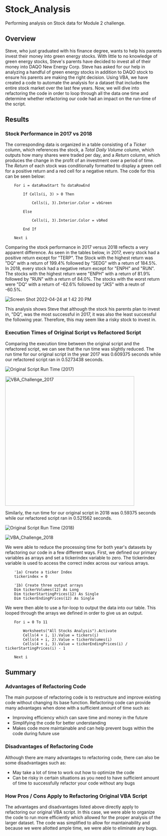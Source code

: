 # Stock_Analysis
Performing analysis on Stock data for Module 2 challenge.

## Overview

Steve, who just graduated with his finance degree, wants to help his parents invest their money into green energy stocks. With little to no knowledge of green energy stocks, Steve's parents have decided to invest all of their money into DAQO New Energy Corp. Steve has asked for our help in analyzing a handful of green energy stocks in addition to DAQO stock to ensure his parents are making the right decision. Using VBA, we have created a code to automate the analysis for a dataset that includes the entire stock market over the last few years. Now, we will dive into refactoring the code in order to loop through all the data one time and determine whether refactoring our code had an impact on the run-time of the script.

## Results

### Stock Performance in 2017 vs 2018

The corresponding data is organized in a table consisting of a _Ticker_ column, which references the stock, a _Total Daily Volume_ column, which outputs how many shares were traded per day, and a _Return_ column, which produces the change in the profit of an investment over a period of time. The _Return_ of each stock was conditionally formatted to display a green cell for a positive return and a red cell for a negative return. The code for this can be seen below:

```
    For i = dataRowStart To dataRowEnd
        
        If Cells(i, 3) > 0 Then
            
            Cells(i, 3).Interior.Color = vbGreen
            
        Else
        
            Cells(i, 3).Interior.Color = vbRed
            
        End If
        
    Next i
 ```

Comparing the stock performance in 2017 versus 2018 reflects a very apparent difference. As seen in the tables below, in 2017, every stock had a positive return except for "TERP". The Stock with the highest return was "DQ" with a return of 199.4% followed by "SEDG" with a return of 184.5%. In 2018, every stock had a negative return except for "ENPH" and "RUN". The stocks with the highest return were "ENPH" with a return of 81.9% followed by "RUN" with a return of 84.0%. The stocks with the worst return were "DQ" with a return of -62.6% followed by "JKS" with a reutn of -60.5%. 

![Screen Shot 2022-04-24 at 1 42 20 PM](https://user-images.githubusercontent.com/101564349/164989337-2b089025-579a-4b6a-a7a6-9ab1685c8e44.png)

This analysis shows Steve that although the stock his parents plan to invest in, "DQ", was the most successful in 2017, it was also the least successful the following year. Therefore, this may seem like a risky stock to invest in. 

### Execution Times of Original Script vs Refactored Script

Comparing the execution time between the original script and the refactored script, we can see that the run time was slightly reduced. The run time for our original script in the year 2017 was 0.609375 seconds while our refactored script ran in 0.5273438 seconds. 

![Original Script Run Time (2017)](https://user-images.githubusercontent.com/101564349/164990687-ef449190-a7e9-4b24-aba8-628b81a05cc1.png)

<img width="415" alt="VBA_Challenge_2017" src="https://user-images.githubusercontent.com/101564349/164990791-ab3e6774-38eb-42e6-abe8-e1581929040b.png">

Similarly, the run time for our original script in 2018 was 0.59375 seconds while our refactored script ran in 0.521562 seconds.

![Original Script Run Time (2018)](https://user-images.githubusercontent.com/101564349/164990852-05f73091-2b3a-4bca-8c09-6107ffaf2473.png)

![VBA_Challenge_2018](https://user-images.githubusercontent.com/101564349/164990878-63f476e8-6421-430d-b3bd-85ae9d36a42f.png)

We were able to reduce the processing time for both year's datasets by refactoring our code in a few different ways. First, we defined our primary variables as arrays and set a tickerindex variable to zero. The tickerindex variable is used to access the correct index across our various arrays. 

```
    '1a) Create a ticker Index
    tickerindex = 0

    '1b) Create three output arrays
    Dim tickerVolumes(12) As Long
    Dim tickerStartingPrices(12) As Single
    Dim tickerEndingPrices(12) As Single
```
We were then able to use a for-loop to output the data into our table. This looped through the arrays we defined in order to give us an output. 

```
    For i = 0 To 11
        
        Worksheets("All Stocks Analysis").Activate
        Cells(4 + i, 1).Value = tickers(i)
        Cells(4 + i, 2).Value = tickerVolumes(i)
        Cells(4 + i, 3).Value = tickerEndingPrices(i) / tickerStartingPrices(i) - 1
        
    Next i
```

## Summary

### Advantages of Refactoring Code
The main purpose of refactoring code is to restructure and improve existing code without changing its base function. Refactoring code can provide many advantages when done with a sufficient amount of time such as:
* Improving efficiency which can save time and money in the future
* Simplifying the code for better understanding
* Makes code more maintainable and can help prevent bugs within the code during future use

### Disadvantages of Refactoring Code
Although there are many advantages to refactoring code, there can also be some disadvantages such as:
* May take a lot of time to work out how to optimize the code
* Can be risky in certain situations as you need to have sufficient amount of time to successfully refactor your code without any bugs

### How Pros / Cons Apply to Refactoring Original VBA Script
The advantages and disadvantages listed above directly apply to refactoring our original VBA script. In this case, we were able to organize the code to run more efficiently which allowed for the proper analysis of the larger dataset. The code was simplified to allow for maintainability and because we were allotted ample time, we were able to eliminate any bugs. 
